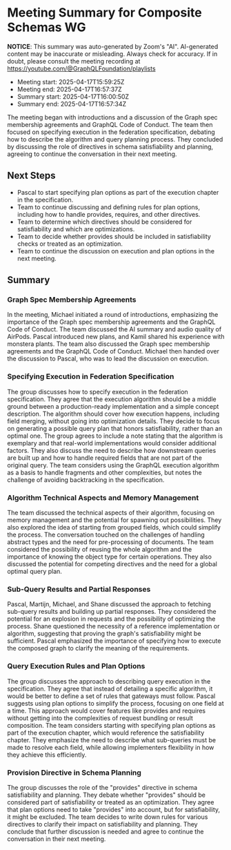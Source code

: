 # Meeting Summary for Composite Schemas WG

**NOTICE**: This summary was auto-generated by Zoom's "AI". AI-generated
content may be inaccurate or misleading. Always check for accuracy. If in
doubt, please consult the meeting recording at
https://youtube.com/@GraphQLFoundation/playlists

- Meeting start: 2025-04-17T15:59:25Z
- Meeting end: 2025-04-17T16:57:37Z
- Summary start: 2025-04-17T16:00:50Z
- Summary end: 2025-04-17T16:57:34Z

The meeting began with introductions and a discussion of the Graph spec membership agreements and GraphQL Code of Conduct. The team then focused on specifying execution in the federation specification, debating how to describe the algorithm and query planning process. They concluded by discussing the role of directives in schema satisfiability and planning, agreeing to continue the conversation in their next meeting.

## Next Steps

- Pascal to start specifying plan options as part of the execution chapter in the specification.
- Team to continue discussing and defining rules for plan options, including how to handle provides, requires, and other directives.
- Team to determine which directives should be considered for satisfiability and which are optimizations.
- Team to decide whether provides should be included in satisfiability checks or treated as an optimization.
- Team to continue the discussion on execution and plan options in the next meeting.

## Summary

### Graph Spec Membership Agreements

In the meeting, Michael initiated a round of introductions, emphasizing the importance of the Graph spec membership agreements and the GraphQL Code of Conduct. The team discussed the AI summary and audio quality of AirPods. Pascal introduced new plans, and Kamil shared his experience with monstera plants. The team also discussed the Graph spec membership agreements and the GraphQL Code of Conduct. Michael then handed over the discussion to Pascal, who was to lead the discussion on execution.

### Specifying Execution in Federation Specification

The group discusses how to specify execution in the federation specification. They agree that the execution algorithm should be a middle ground between a production-ready implementation and a simple concept description. The algorithm should cover how execution happens, including field merging, without going into optimization details. They decide to focus on generating a possible query plan that honors satisfiability, rather than an optimal one. The group agrees to include a note stating that the algorithm is exemplary and that real-world implementations would consider additional factors. They also discuss the need to describe how downstream queries are built up and how to handle required fields that are not part of the original query. The team considers using the GraphQL execution algorithm as a basis to handle fragments and other complexities, but notes the challenge of avoiding backtracking in the specification.

### Algorithm Technical Aspects and Memory Management

The team discussed the technical aspects of their algorithm, focusing on memory management and the potential for spawning out possibilities. They also explored the idea of starting from grouped fields, which could simplify the process. The conversation touched on the challenges of handling abstract types and the need for pre-processing of documents. The team considered the possibility of reusing the whole algorithm and the importance of knowing the object type for certain operations. They also discussed the potential for competing directives and the need for a global optimal query plan.

### Sub-Query Results and Partial Responses

Pascal, Martijn, Michael, and Shane discussed the approach to fetching sub-query results and building up partial responses. They considered the potential for an explosion in requests and the possibility of optimizing the process. Shane questioned the necessity of a reference implementation or algorithm, suggesting that proving the graph's satisfiability might be sufficient. Pascal emphasized the importance of specifying how to execute the composed graph to clarify the meaning of the requirements.

### Query Execution Rules and Plan Options

The group discusses the approach to describing query execution in the specification. They agree that instead of detailing a specific algorithm, it would be better to define a set of rules that gateways must follow. Pascal suggests using plan options to simplify the process, focusing on one field at a time. This approach would cover features like provides and requires without getting into the complexities of request bundling or result composition. The team considers starting with specifying plan options as part of the execution chapter, which would reference the satisfiability chapter. They emphasize the need to describe what sub-queries must be made to resolve each field, while allowing implementers flexibility in how they achieve this efficiently.

### Provision Directive in Schema Planning

The group discusses the role of the "provides" directive in schema satisfiability and planning. They debate whether "provides" should be considered part of satisfiability or treated as an optimization. They agree that plan options need to take "provides" into account, but for satisfiability, it might be excluded. The team decides to write down rules for various directives to clarify their impact on satisfiability and planning. They conclude that further discussion is needed and agree to continue the conversation in their next meeting.
